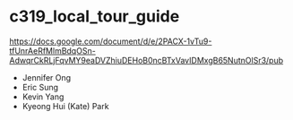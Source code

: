 # c319_local_tour_guide

https://docs.google.com/document/d/e/2PACX-1vTu9-tfUnrAeRfMlmBdqOSn-AdwqrCkRLjFqvMY9eaDVZhiuDEHoB0ncBTxVavIDMxgB65NutnOlSr3/pub

- Jennifer Ong
- Eric Sung
- Kevin Yang
- Kyeong Hui (Kate) Park
